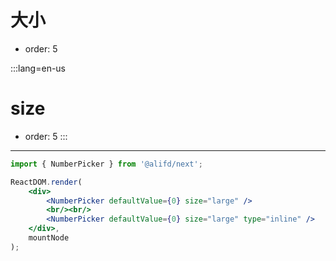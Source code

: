 # 大小

- order: 5

:::lang=en-us
# size

- order: 5
:::
---

````jsx
import { NumberPicker } from '@alifd/next';

ReactDOM.render(
    <div>
        <NumberPicker defaultValue={0} size="large" />
        <br/><br/>
        <NumberPicker defaultValue={0} size="large" type="inline" />
    </div>,
    mountNode
);
````
